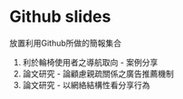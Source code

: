 # Github slides
放置利用Github所做的簡報集合

1. 利於輪椅使用者之導航取向 - 案例分享
2. 論文研究 - 論顧慮親疏關係之廣告推薦機制
3. 論文研究 - 以網絡結構性看分享行為

